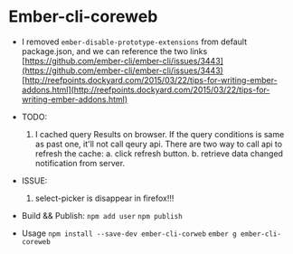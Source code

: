 # Ember-cli-coreweb

* I removed `ember-disable-prototype-extensions` from default package.json, and we can reference the two links
    [https://github.com/ember-cli/ember-cli/issues/3443](https://github.com/ember-cli/ember-cli/issues/3443)
    [http://reefpoints.dockyard.com/2015/03/22/tips-for-writing-ember-addons.html](http://reefpoints.dockyard.com/2015/03/22/tips-for-writing-ember-addons.html)

* TODO:
  1. I cached query Results on browser. If the query conditions is same as past one, it'll not call qeury api.
    There are two way to call api to refresh the cache:
    a. click refresh button.
    b. retrieve data changed notification from server.

* ISSUE:
    1. select-picker is disappear in firefox!!!

* Build && Publish:
    `npm add user`
    `npm publish`

* Usage
  `npm install --save-dev ember-cli-corweb`
  `ember g ember-cli-coreweb`
